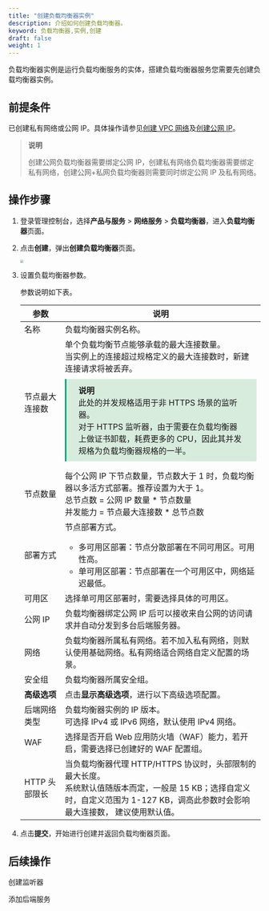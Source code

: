 ```yaml
---
title: "创建负载均衡器实例"
description: 介绍如何创建负载均衡器。
keyword: 负载均衡器,实例,创建
draft: false
weight: 1
---
```


负载均衡器实例是运行负载均衡服务的实体，搭建负载均衡器服务您需要先创建负载均衡器实例。

## 前提条件

已创建私有网络或公网 IP。具体操作请参见[创建 VPC 网络](/network/vpc/manual/vpcnet/10_create_vpc/)及[创建公网 IP](/network/eip/manual/ipv4/outband_ipv4/#申请外部绑定的-ipv4-公网-ip)。

> **说明**
>
> 创建公网负载均衡器需要绑定公网 IP，创建私有网络负载均衡器需要绑定私有网络，创建公网+私网负载均衡器则需要同时绑定公网 IP 及私有网络。

## 操作步骤

1. 登录管理控制台，选择**产品与服务** > **网络服务** > **负载均衡器**，进入**负载均衡器**页面。

2. 点击**创建**，弹出**创建负载均衡器**页面。

   <img src="../../../_images/create_lb.png" style="zoom:40%;" />

3. 设置负载均衡器参数。

   参数说明如下表。

   | 参数           | 说明                                                         |
   | -------------- | ------------------------------------------------------------ |
   | 名称           | 负载均衡器实例名称。                                         |
   | 节点最大连接数 | 单个负载均衡节点能够承载的最大连接数量。<br>当实例上的连接超过规格定义的最大连接数时，新建连接请求将被丢弃。<div style="background-color: #D8ECDE; padding: 10px 24px; margin: 10px 0; border-left: 3px solid #00a971;"><b>说明</b><br/>此处的并发规格适用于非 HTTPS 场景的监听器。<br/>对于 HTTPS 监听器，由于需要在负载均衡器上做证书卸载，耗费更多的 CPU，因此其并发规格为负载均衡器规格的一半。</div> |
   | 节点数量       | 每个公网 IP 下节点数量，节点数大于 1 时，负载均衡器以多活方式部署。推荐设置为大于 1。<br/>总节点数 = 公网 IP 数量 * 节点数量<br/>并发能力 = 节点最大连接数 * 总节点数 |
   | 部署方式       | 节点部署方式。  <ul><li>多可用区部署：节点分散部署在不同可用区。可用性高。 </li><li>单可用区部署：节点部署在一个可用区中，网络延迟最低。</li></ul> |
   | 可用区         | 选择单可用区部署时，需要选择具体的可用区。                   |
   | 公网 IP        | 负载均衡器绑定公网 IP 后可以接收来自公网的访问请求并自动分发到多台后端服务器。 |
   | 网络           | 负载均衡器所属私有网络。若不加入私有网络，则默认使用基础网络。私有网络适合网络自定义配置的场景。 |
   | 安全组         | 负载均衡器所属安全组。                                       |
   | **高级选项**   | 点击**显示高级选项**，进行以下高级选项配置。                 |
   | 后端网络类型   | 负载均衡器实例的 IP 版本。<br/>可选择 IPv4 或 IPv6 网络，默认使用 IPv4 网络。 |
   | WAF            | 选择是否开启 Web 应用防火墙（WAF）能力，若开启，需要选择已创建好的 WAF 配置组。 |
   | HTTP 头部限长  | 当负载均衡器代理 HTTP/HTTPS 协议时，头部限制的最大长度。<br/>系统默认值随版本而定，一般是 15 KB；选择自定义时，自定义范围为 1-127 KB，调高此参数时会影响最大连接数， 建议使用默认值。 |

   

4. 点击**提交**，开始进行创建并返回负载均衡器页面。

## 后续操作

创建监听器

添加后端服务


